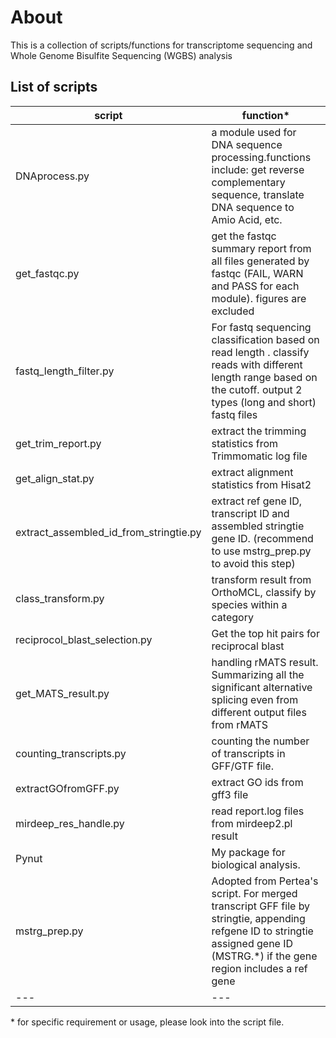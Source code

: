 
# About
This is a collection of scripts/functions for transcriptome sequencing and Whole Genome Bisulfite Sequencing (WGBS) analysis

## List of scripts

| script | function*|
| ---| --- |
| DNAprocess.py | a module used for DNA sequence processing.functions include: get reverse complementary sequence, translate DNA sequence to Amio Acid, etc. |                   
| get_fastqc.py | get the fastqc summary report from all files generated by fastqc (FAIL, WARN and PASS for each module). figures are excluded
| fastq_length_filter.py| For fastq sequencing classification based on read length . classify reads with different length range based on the cutoff. output 2 types (long and short) fastq files |
| get_trim_report.py| extract the trimming statistics from Trimmomatic log file |
| get_align_stat.py| extract alignment statistics from Hisat2 |
| extract_assembled_id_from_stringtie.py| extract ref gene ID, transcript ID and assembled stringtie gene ID. (recommend to use mstrg_prep.py to avoid this step) |
| class_transform.py| transform result from OrthoMCL, classify by species within a category  |
| reciprocol_blast_selection.py| Get the top hit pairs for reciprocal blast |
| get_MATS_result.py| handling rMATS result. Summarizing all the significant alternative splicing even from different output files from rMATS |
| counting_transcripts.py| counting the number of transcripts in GFF/GTF file. |
| extractGOfromGFF.py| extract GO ids from gff3 file |
| mirdeep_res_handle.py| read report.log files from mirdeep2.pl result |
| Pynut| My package for biological analysis. |
| mstrg_prep.py| Adopted from Pertea's script. For merged transcript GFF file by stringtie, appending refgene ID to stringtie assigned gene ID (MSTRG.*) if the gene region includes a ref gene |
| ---| --- |
 
 
 
 \* for specific requirement or usage, please look into the script file.
